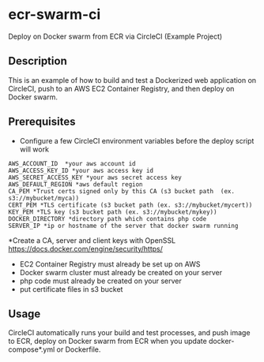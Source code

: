 # ecr-swarm-ci
Deploy on Docker swarm from ECR via CircleCI (Example Project)

## Description

This is  an example of how to build and test a Dockerized web application on CircleCI, push to an AWS EC2 Container Registry, and then deploy on Docker swarm.


## Prerequisites

* Configure a few CircleCI environment variables before the deploy script will work
```
AWS_ACCOUNT_ID  *your aws account id
AWS_ACCESS_KEY_ID *your aws access key id
AWS_SECRET_ACCESS_KEY *your aws secret access key
AWS_DEFAULT_REGION *aws default region
CA_PEM *Trust certs signed only by this CA (s3 bucket path  (ex. s3://mybucket/myca)) 
CERT_PEM *TLS certificate (s3 bucket path (ex. s3://mybucket/mycert))
KEY_PEM *TLS key (s3 bucket path (ex. s3://mybucket/mykey))
DOCKER_DIRECTORY *directory path which contains php code
SERVER_IP *ip or hostname of the server that docker swarm running
```
*Create a CA, server and client keys with OpenSSL
https://docs.docker.com/engine/security/https/ 

* EC2 Container Registry must already be set up on AWS
* Docker swarm cluster must already be created on your server
* php code must already be created on your server
* put certificate files in s3 bucket

## Usage
CircleCI automatically runs your build and test processes, and push image to ECR, deploy on Docker swarm from ECR when you update docker-compose*.yml or Dockerfile.
